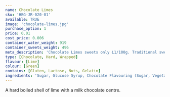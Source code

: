 ```yaml
---
name: Chocolate Limes
sku: 'HBG-JR-020-01'
available: TRUE
image: 'chocolate-limes.jpg'
purchase_option: 1
price: 0.01
cost_price: 0.006
container_water_weight: 919
container_sweets_weight: 496
meta_description: 'Chocolate Limes sweets only Ł1/100g. Traditional sweets and more at Humbugs Confectionery Store. Specialists in satisfying your sweet tooth!'
type: [Chocolate, Hard, Wrapped]
flavour: [Lime]
colour: [Green]
contains: [Gluten, Lactose, Nuts, Gelatin]
ingredients: 'Sugar, Glucose Syrup, Chocolate Flavouring (Sugar, Vegetable Oil, Whey Powder, Cocoa Powder, Emulsifier: Soya Lecithin, E322, E476, Salt), Citric Acid, Vegetable Oil, Colours: E102, E104, E142; Flavours: Chocolate Flavour'
---
```

A hard boiled shell of lime with a milk chocolate centre.